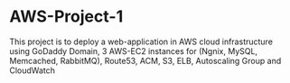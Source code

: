 # AWS-Project-1
This project is to deploy a web-application in AWS cloud infrastructure using GoDaddy Domain, 3 AWS-EC2 instances for (Ngnix, MySQL, Memcached, RabbitMQ), Route53, ACM, S3, ELB, Autoscaling Group and CloudWatch
